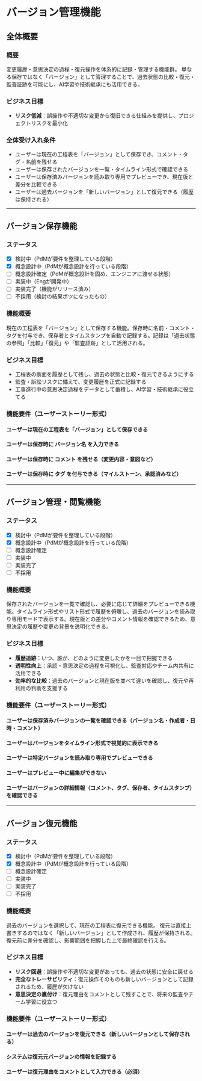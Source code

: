 # バージョン管理機能

## 全体概要

### 概要

変更履歴・意思決定の過程・復元操作を体系的に記録・管理する機能群。
単なる保存ではなく「バージョン」として管理することで、過去状態の比較・復元・監査証跡を可能にし、AI学習や技術継承にも活用できる。

### ビジネス目標

* **リスク低減**：誤操作や不適切な変更から復旧できる仕組みを提供し、プロジェクトリスクを最小化

### 全体受け入れ条件

* ユーザーは現在の工程表を「バージョン」として保存でき、コメント・タグ・名前を残せる
* ユーザーは保存されたバージョンを一覧・タイムライン形式で確認できる
* ユーザーは保存済みバージョンを読み取り専用でプレビューでき、現在版と差分を比較できる
* ユーザーは過去バージョンを「新しいバージョン」として復元できる（履歴は保持される）

---

## バージョン保存機能

### ステータス

* [x] 検討中（PdMが要件を整理している段階）
* [x] 概念設計中（PdMが概念設計を行っている段階）
* [ ] 概念設計確定（PdMが概念設計を固め、エンジニアに渡せる状態）
* [ ] 実装中（Engが開発中）
* [ ] 実装完了（機能がリリース済み）
* [ ] 不採用（検討の結果ボツになったもの）

### 機能概要

現在の工程表を「バージョン」として保存する機能。保存時に名前・コメント・タグを付与でき、保存者とタイムスタンプを自動で記録する。記録は「過去状態の参照」「比較」「復元」や「監査証跡」として活用される。

### ビジネス目標

* 工程表の断面を履歴として残し、過去の状態と比較・復元できるようにする
* 監査・訴訟リスクに備えて、変更履歴を正式に記録する
* 工事進行中の意思決定過程をデータとして蓄積し、AI学習・技術継承に役立てる

### 機能要件（ユーザーストーリー形式）
#### ユーザーは現在の工程表を「バージョン」として保存できる
#### ユーザーは保存時に **バージョン名** を入力できる
#### ユーザーは保存時に **コメント** を残せる（変更内容・意図など）
#### ユーザーは保存時に **タグ** を付与できる（マイルストーン、承認済みなど）


---

## バージョン管理・閲覧機能

### ステータス

* [x] 検討中（PdMが要件を整理している段階）
* [x] 概念設計中（PdMが概念設計を行っている段階）
* [ ] 概念設計確定
* [ ] 実装中
* [ ] 実装完了
* [ ] 不採用

### 機能概要

保存されたバージョンを一覧で確認し、必要に応じて詳細をプレビューできる機能。タイムライン形式やリスト形式で履歴を俯瞰し、過去のバージョンを読み取り専用モードで表示する。現在版との差分やコメント情報を確認できるため、意思決定の履歴や変更の背景を透明化できる。

### ビジネス目標

* **履歴追跡**：いつ、誰が、どのように変更したかを一目で把握できる
* **透明性向上**：承認・意思決定の過程を可視化し、監査対応やチーム内共有に活用できる
* **効率的な比較**：過去のバージョンと現在版を並べて違いを確認し、復元や再利用の判断を支援する

### 機能要件（ユーザーストーリー形式）

#### ユーザーは保存済みバージョンの一覧を確認できる（バージョン名・作成者・日時・コメント）
#### ユーザーはバージョンをタイムライン形式で視覚的に表示できる

#### ユーザーは特定バージョンを読み取り専用でプレビューできる

#### ユーザーはプレビュー中に編集ができない

#### ユーザーはバージョンの詳細情報（コメント、タグ、保存者、タイムスタンプ）を確認できる

---

## バージョン復元機能

### ステータス

* [x] 検討中（PdMが要件を整理している段階）
* [x] 概念設計中（PdMが概念設計を行っている段階）
* [ ] 概念設計確定
* [ ] 実装中
* [ ] 実装完了
* [ ] 不採用

### 機能概要

過去のバージョンを選択して、現在の工程表に復元できる機能。
復元は直接上書きするのではなく「新しいバージョン」として作成され、履歴が保持される。
復元前に差分を確認し、影響範囲を把握した上で最終確認を行える。

### ビジネス目標

* **リスク回避**：誤操作や不適切な変更があっても、過去の状態に安全に戻せる
* **完全なトレーサビリティ**：復元操作そのものも新しいバージョンとして記録されるため、履歴が欠けない
* **意思決定の裏付け**：復元理由をコメントとして残すことで、将来の監査やチーム学習に役立つ

### 機能要件（ユーザーストーリー形式）

#### ユーザーは過去のバージョンを復元できる（新しいバージョンとして保存される）
#### システムは復元元バージョンの情報を記録する
#### ユーザーは復元理由をコメントとして入力できる（必須）


